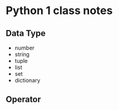 # Python 1 class notes

## Data Type
* number
* string
* tuple
* list
* set
* dictionary

## Operator
